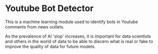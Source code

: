 # Youtube Bot Detector

This is a machine learning module used to identify bots in Youtube comments from news outlets.

As the prevalence of AI 'slop' increases, it is important for data scientists and others in the world of data to be able to discern what is real or fake to improve the quality of data for future models.

